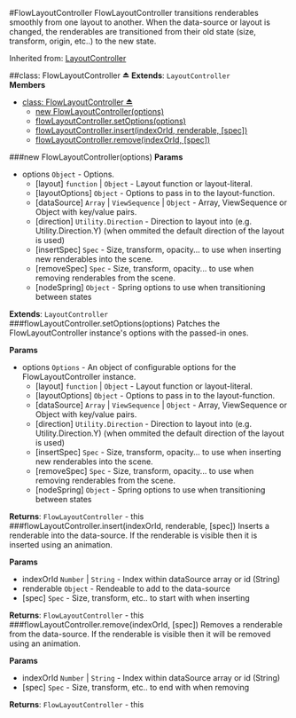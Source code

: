 <a name="module_FlowLayoutController"></a>
#FlowLayoutController
FlowLayoutController transitions renderables smoothly from one
layout to another. When the data-source or layout is changed,
the renderables are transitioned from their old state (size,
transform, origin, etc..) to the new state.

Inherited from: [LayoutController](./LayoutController.md)

<a name="exp_module_FlowLayoutController"></a>
##class: FlowLayoutController ⏏
**Extends**: `LayoutController`  
**Members**

* [class: FlowLayoutController ⏏](#exp_module_FlowLayoutController)
  * [new FlowLayoutController(options)](#exp_new_module_FlowLayoutController)
  * [flowLayoutController.setOptions(options)](#module_FlowLayoutController#setOptions)
  * [flowLayoutController.insert(indexOrId, renderable, [spec])](#module_FlowLayoutController#insert)
  * [flowLayoutController.remove(indexOrId, [spec])](#module_FlowLayoutController#remove)

<a name="exp_new_module_FlowLayoutController"></a>
###new FlowLayoutController(options)
**Params**

- options `Object` - Options.  
  - \[layout\] `function` | `Object` - Layout function or layout-literal.  
  - \[layoutOptions\] `Object` - Options to pass in to the layout-function.  
  - \[dataSource\] `Array` | `ViewSequence` | `Object` - Array, ViewSequence or Object with key/value pairs.  
  - \[direction\] `Utility.Direction` - Direction to layout into (e.g. Utility.Direction.Y) (when ommited the default direction of the layout is used)  
  - \[insertSpec\] `Spec` - Size, transform, opacity... to use when inserting new renderables into the scene.  
  - \[removeSpec\] `Spec` - Size, transform, opacity... to use when removing renderables from the scene.  
  - \[nodeSpring\] `Object` - Spring options to use when transitioning between states  

**Extends**: `LayoutController`  
<a name="module_FlowLayoutController#setOptions"></a>
###flowLayoutController.setOptions(options)
Patches the FlowLayoutController instance's options with the passed-in ones.

**Params**

- options `Options` - An object of configurable options for the FlowLayoutController instance.  
  - \[layout\] `function` | `Object` - Layout function or layout-literal.  
  - \[layoutOptions\] `Object` - Options to pass in to the layout-function.  
  - \[dataSource\] `Array` | `ViewSequence` | `Object` - Array, ViewSequence or Object with key/value pairs.  
  - \[direction\] `Utility.Direction` - Direction to layout into (e.g. Utility.Direction.Y) (when ommited the default direction of the layout is used)  
  - \[insertSpec\] `Spec` - Size, transform, opacity... to use when inserting new renderables into the scene.  
  - \[removeSpec\] `Spec` - Size, transform, opacity... to use when removing renderables from the scene.  
  - \[nodeSpring\] `Object` - Spring options to use when transitioning between states  

**Returns**: `FlowLayoutController` - this  
<a name="module_FlowLayoutController#insert"></a>
###flowLayoutController.insert(indexOrId, renderable, [spec])
Inserts a renderable into the data-source. If the renderable is visible
then it is inserted using an animation.

**Params**

- indexOrId `Number` | `String` - Index within dataSource array or id (String)  
- renderable `Object` - Rendeable to add to the data-source  
- \[spec\] `Spec` - Size, transform, etc.. to start with when inserting  

**Returns**: `FlowLayoutController` - this  
<a name="module_FlowLayoutController#remove"></a>
###flowLayoutController.remove(indexOrId, [spec])
Removes a renderable from the data-source. If the renderable is visible
then it will be removed using an animation.

**Params**

- indexOrId `Number` | `String` - Index within dataSource array or id (String)  
- \[spec\] `Spec` - Size, transform, etc.. to end with when removing  

**Returns**: `FlowLayoutController` - this  
